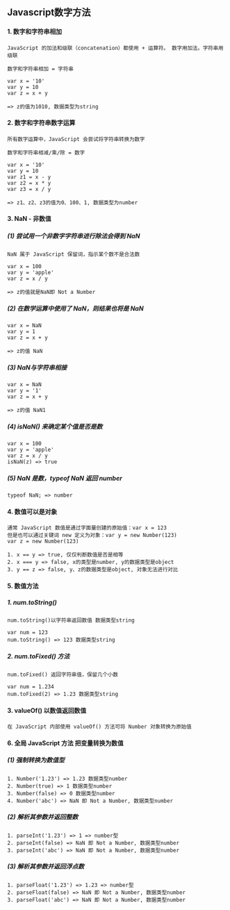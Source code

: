 ## Javascript数字方法

#### 1. 数字和字符串相加

```
JavaScript 的加法和级联（concatenation）都使用 + 运算符。 数字用加法。字符串用级联

数字和字符串相加 = 字符串

var x = '10'
var y = 10
var z = x + y

=> z的值为1010, 数据类型为string
```


#### 2. 数字和字符串数字运算

```
所有数字运算中，JavaScript 会尝试将字符串转换为数字

数字和字符串相减/乘/除 = 数字

var x = '10'
var y = 10
var z1 = x - y
var z2 = x * y
var z3 = x / y

=> z1、z2、z3的值为0、100、1, 数据类型为number
```

#### 3. NaN - 非数值

##### (1) 尝试用一个非数字字符串进行除法会得到 NaN

```
NaN 属于 JavaScript 保留词，指示某个数不是合法数

var x = 100
var y = 'apple'
var z = x / y

=> z的值就是NaN即 Not a Number
```

##### (2) 在数学运算中使用了 NaN，则结果也将是 NaN

```
var x = NaN
var y = 1
var z = x + y

=> z的值 NaN
```

##### (3) NaN与字符串相接

```
var x = NaN
var y = '1'
var z = x + y

=> z的值 NaN1
```

##### (4) isNaN() 来确定某个值是否是数

```
var x = 100
var y = 'apple'
var z = x / y
isNaN(z) => true
```

##### (5) NaN 是数，typeof NaN 返回 number

```
typeof NaN; => number
```


#### 4. 数值可以是对象

```
通常 JavaScript 数值是通过字面量创建的原始值：var x = 123
但是也可以通过关键词 new 定义为对象：var y = new Number(123)
var z = new Number(123)

1. x == y => true, 仅仅判断数值是否是相等
2. x === y => false, x的类型是number, y的数据类型是object 
3. y == z => false, y、z的数据类型是object, 对象无法进行对比
```

#### 5. 数值方法

##### 1. num.toString()

```
num.toString()以字符串返回数值 数据类型string

var num = 123
num.toString() => 123 数据类型string
```

##### 2. num.toFixed() 方法

```
num.toFixed() 返回字符串值，保留几个小数

var num = 1.234
num.toFixed(2) => 1.23 数据类型string
```

#### 3. valueOf() 以数值返回数值

```
在 JavaScript 内部使用 valueOf() 方法可将 Number 对象转换为原始值
```


#### 6. 全局 JavaScript 方法 把变量转换为数值

##### (1) 强制转换为数值型

```
1. Number('1.23') => 1.23 数据类型number
2. Number(true) => 1 数据类型number
3. Number(false) => 0 数据类型number
4. Number('abc') => NaN 即 Not a Number, 数据类型number
```

##### (2) 解析其参数并返回整数

```
1. parseInt('1.23') => 1 => number型
2. parseInt(false) => NaN 即 Not a Number, 数据类型number
3. parseInt('abc') => NaN 即 Not a Number, 数据类型number
```

##### (3) 解析其参数并返回浮点数

```
1. parseFloat('1.23') => 1.23 => number型
2. parseFloat(false) => NaN 即 Not a Number, 数据类型number
3. parseFloat('abc') => NaN 即 Not a Number, 数据类型number
```

